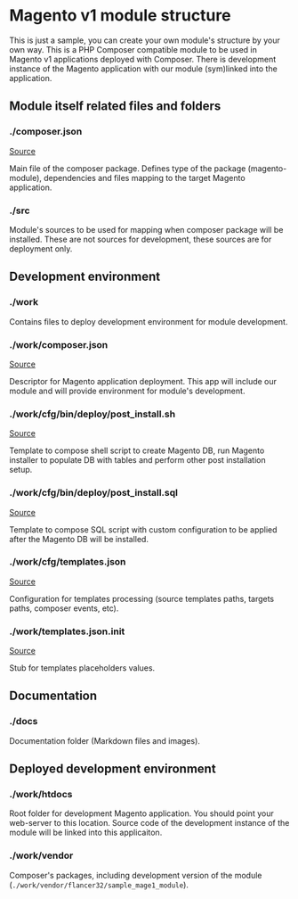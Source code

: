 # Magento v1 module structure

This is just a sample, you can create your own module's structure by your own way.
This is a PHP Composer compatible module to be used in Magento v1 applications deployed with Composer.
There is development instance of the Magento application with our module (sym)linked into the application.



## Module itself related files and folders



### ./composer.json

[Source](../composer.json)

Main file of the composer package. Defines type of the package (magento-module), dependencies and files mapping to the
target Magento application.



### ./src

Module's sources to be used for mapping when composer package will be installed.
These are not sources for development, these sources are for deployment only.



## Development environment



### ./work

Contains files to deploy development environment for module development.



### ./work/composer.json

[Source](../work/composer.json)

Descriptor for Magento application deployment. This app will include our module and will provide environment 
for module's development.



### ./work/cfg/bin/deploy/post_install.sh

[Source](../work/cfg/bin/deploy/post_install.sh)

Template to compose shell script to create Magento DB, run Magento installer to populate DB with tables
and perform other post installation setup.
 
 
 
### ./work/cfg/bin/deploy/post_install.sql

[Source](../work/cfg/bin/deploy/post_install.sql)
 
Template to compose SQL script with custom configuration to be applied after the Magento DB will be installed.
 
 
 
### ./work/cfg/templates.json

[Source](../work/cfg/templates.json)
 
Configuration for templates processing (source templates paths, targets paths, composer events, etc).
 

 
 
 
### ./work/templates.json.init

[Source](../work/templates.json.init)
 
Stub for templates placeholders values.
 


## Documentation



### ./docs

Documentation folder (Markdown files and images).



## Deployed development environment



### ./work/htdocs

Root folder for development Magento application. You should point your web-server to this location.
Source code of the development instance of the module will be linked into this applicaiton. 



### ./work/vendor

Composer's packages, including development version of the module (`./work/vendor/flancer32/sample_mage1_module`).